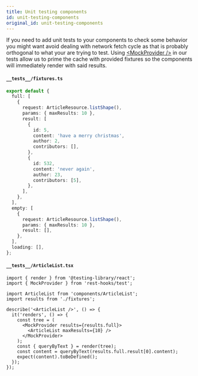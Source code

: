 ```yaml
---
title: Unit testing components
id: unit-testing-components
original_id: unit-testing-components
---
```


If you need to add unit tests to your components to check some behavior you might want
avoid dealing with network fetch cycle as that is probably orthogonal to what your are
trying to test. Using [\<MockProvider /\>](../api/MockProvider.md) in our tests allow
us to prime the cache with provided fixtures so the components will immediately render
with said results.

#### `__tests__/fixtures.ts`

```typescript
export default {
  full: [
    {
      request: ArticleResource.listShape(),
      params: { maxResults: 10 },
      result: [
        {
          id: 5,
          content: 'have a merry christmas',
          author: 2,
          contributors: [],
        },
        {
          id: 532,
          content: 'never again',
          author: 23,
          contributors: [5],
        },
      ],
    },
  ],
  empty: [
    {
      request: ArticleResource.listShape(),
      params: { maxResults: 10 },
      result: [],
    },
  ],
  loading: [],
};
```

#### `__tests__/ArticleList.tsx`

```tsx
import { render } from '@testing-library/react';
import { MockProvider } from 'rest-hooks/test';

import ArticleList from 'components/ArticleList';
import results from './fixtures';

describe('<ArticleList />', () => {
  it('renders', () => {
    const tree = (
      <MockProvider results={results.full}>
        <ArticleList maxResults={10} />
      </MockProvider>
    );
    const { queryByText } = render(tree);
    const content = queryByText(results.full.result[0].content);
    expect(content).toBeDefined();
  });
});
```
